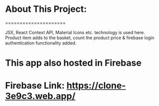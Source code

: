 # About This Project:
=====================


JSX, React Context API, Material Icons etc. technology is used here.  Product item adds to the basket, count the product price &  firebase login authentication functionality added.

# This app also hosted in Firebase
# Firebase Link:  https://clone-3e9c3.web.app/
